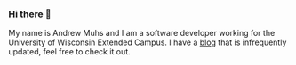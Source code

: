 ### Hi there 👋

My name is Andrew Muhs and I am a software developer working for the University of Wisconsin Extended Campus. I have a [blog](https://amuhs.github.io/) that is infrequently updated, feel free to check it out.
